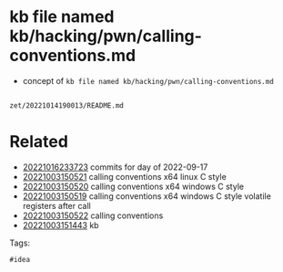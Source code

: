 # kb file named kb/hacking/pwn/calling-conventions.md

- concept of `kb file named kb/hacking/pwn/calling-conventions.md`

```
```

` zet/20221014190013/README.md `

# Related

- [20221016233723](/zet/20221016233723/README.md) commits for day of 2022-09-17
- [20221003150521](/zet/20221003150521/README.md) calling conventions x64 linux C style
- [20221003150520](/zet/20221003150520/README.md) calling conventions x64 windows C style
- [20221003150519](/zet/20221003150519/README.md) calling conventions x64 windows C style  volatile registers after call
- [20221003150522](/zet/20221003150522/README.md) calling conventions
- [20221003151443](/zet/20221003151443/README.md) kb

Tags:

    #idea
